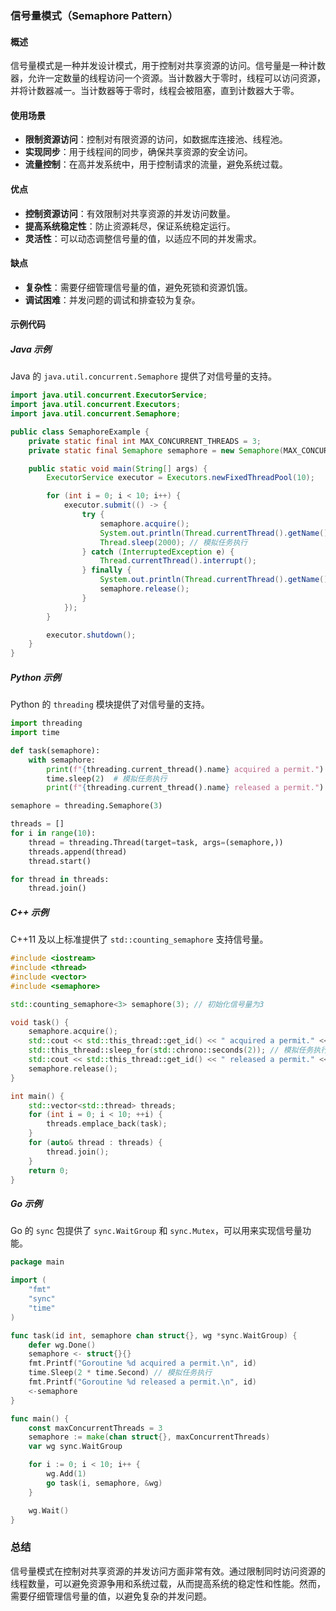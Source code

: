 ### 信号量模式（Semaphore Pattern）

#### 概述
信号量模式是一种并发设计模式，用于控制对共享资源的访问。信号量是一种计数器，允许一定数量的线程访问一个资源。当计数器大于零时，线程可以访问资源，并将计数器减一。当计数器等于零时，线程会被阻塞，直到计数器大于零。

#### 使用场景
- **限制资源访问**：控制对有限资源的访问，如数据库连接池、线程池。
- **实现同步**：用于线程间的同步，确保共享资源的安全访问。
- **流量控制**：在高并发系统中，用于控制请求的流量，避免系统过载。

#### 优点
- **控制资源访问**：有效限制对共享资源的并发访问数量。
- **提高系统稳定性**：防止资源耗尽，保证系统稳定运行。
- **灵活性**：可以动态调整信号量的值，以适应不同的并发需求。

#### 缺点
- **复杂性**：需要仔细管理信号量的值，避免死锁和资源饥饿。
- **调试困难**：并发问题的调试和排查较为复杂。

#### 示例代码

##### Java 示例
Java 的 `java.util.concurrent.Semaphore` 提供了对信号量的支持。

```java
import java.util.concurrent.ExecutorService;
import java.util.concurrent.Executors;
import java.util.concurrent.Semaphore;

public class SemaphoreExample {
    private static final int MAX_CONCURRENT_THREADS = 3;
    private static final Semaphore semaphore = new Semaphore(MAX_CONCURRENT_THREADS);

    public static void main(String[] args) {
        ExecutorService executor = Executors.newFixedThreadPool(10);

        for (int i = 0; i < 10; i++) {
            executor.submit(() -> {
                try {
                    semaphore.acquire();
                    System.out.println(Thread.currentThread().getName() + " acquired a permit.");
                    Thread.sleep(2000); // 模拟任务执行
                } catch (InterruptedException e) {
                    Thread.currentThread().interrupt();
                } finally {
                    System.out.println(Thread.currentThread().getName() + " released a permit.");
                    semaphore.release();
                }
            });
        }

        executor.shutdown();
    }
}
```

##### Python 示例
Python 的 `threading` 模块提供了对信号量的支持。

```python
import threading
import time

def task(semaphore):
    with semaphore:
        print(f"{threading.current_thread().name} acquired a permit.")
        time.sleep(2)  # 模拟任务执行
        print(f"{threading.current_thread().name} released a permit.")

semaphore = threading.Semaphore(3)

threads = []
for i in range(10):
    thread = threading.Thread(target=task, args=(semaphore,))
    threads.append(thread)
    thread.start()

for thread in threads:
    thread.join()
```

##### C++ 示例
C++11 及以上标准提供了 `std::counting_semaphore` 支持信号量。

```cpp
#include <iostream>
#include <thread>
#include <vector>
#include <semaphore>

std::counting_semaphore<3> semaphore(3); // 初始化信号量为3

void task() {
    semaphore.acquire();
    std::cout << std::this_thread::get_id() << " acquired a permit." << std::endl;
    std::this_thread::sleep_for(std::chrono::seconds(2)); // 模拟任务执行
    std::cout << std::this_thread::get_id() << " released a permit." << std::endl;
    semaphore.release();
}

int main() {
    std::vector<std::thread> threads;
    for (int i = 0; i < 10; ++i) {
        threads.emplace_back(task);
    }
    for (auto& thread : threads) {
        thread.join();
    }
    return 0;
}
```

##### Go 示例
Go 的 `sync` 包提供了 `sync.WaitGroup` 和 `sync.Mutex`，可以用来实现信号量功能。

```go
package main

import (
    "fmt"
    "sync"
    "time"
)

func task(id int, semaphore chan struct{}, wg *sync.WaitGroup) {
    defer wg.Done()
    semaphore <- struct{}{}
    fmt.Printf("Goroutine %d acquired a permit.\n", id)
    time.Sleep(2 * time.Second) // 模拟任务执行
    fmt.Printf("Goroutine %d released a permit.\n", id)
    <-semaphore
}

func main() {
    const maxConcurrentThreads = 3
    semaphore := make(chan struct{}, maxConcurrentThreads)
    var wg sync.WaitGroup

    for i := 0; i < 10; i++ {
        wg.Add(1)
        go task(i, semaphore, &wg)
    }

    wg.Wait()
}
```

### 总结
信号量模式在控制对共享资源的并发访问方面非常有效。通过限制同时访问资源的线程数量，可以避免资源争用和系统过载，从而提高系统的稳定性和性能。然而，需要仔细管理信号量的值，以避免复杂的并发问题。
